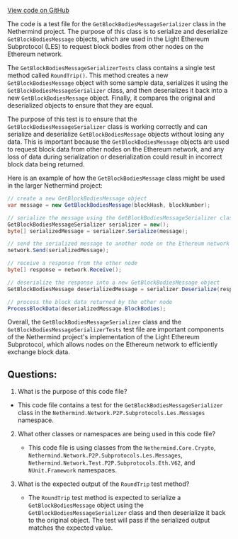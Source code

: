 [View code on GitHub](https://github.com/NethermindEth/nethermind/src/Nethermind/Nethermind.Network.Test/P2P/Subprotocols/Les/GetBlockBodiesMessageSerializerTests.cs)

The code is a test file for the `GetBlockBodiesMessageSerializer` class in the Nethermind project. The purpose of this class is to serialize and deserialize `GetBlockBodiesMessage` objects, which are used in the Light Ethereum Subprotocol (LES) to request block bodies from other nodes on the Ethereum network. 

The `GetBlockBodiesMessageSerializerTests` class contains a single test method called `RoundTrip()`. This method creates a new `GetBlockBodiesMessage` object with some sample data, serializes it using the `GetBlockBodiesMessageSerializer` class, and then deserializes it back into a new `GetBlockBodiesMessage` object. Finally, it compares the original and deserialized objects to ensure that they are equal.

The purpose of this test is to ensure that the `GetBlockBodiesMessageSerializer` class is working correctly and can serialize and deserialize `GetBlockBodiesMessage` objects without losing any data. This is important because the `GetBlockBodiesMessage` objects are used to request block data from other nodes on the Ethereum network, and any loss of data during serialization or deserialization could result in incorrect block data being returned.

Here is an example of how the `GetBlockBodiesMessage` class might be used in the larger Nethermind project:

```csharp
// create a new GetBlockBodiesMessage object
var message = new GetBlockBodiesMessage(blockHash, blockNumber);

// serialize the message using the GetBlockBodiesMessageSerializer class
GetBlockBodiesMessageSerializer serializer = new();
byte[] serializedMessage = serializer.Serialize(message);

// send the serialized message to another node on the Ethereum network
network.Send(serializedMessage);

// receive a response from the other node
byte[] response = network.Receive();

// deserialize the response into a new GetBlockBodiesMessage object
GetBlockBodiesMessage deserializedMessage = serializer.Deserialize(response);

// process the block data returned by the other node
ProcessBlockData(deserializedMessage.BlockBodies);
```

Overall, the `GetBlockBodiesMessageSerializer` class and the `GetBlockBodiesMessageSerializerTests` test file are important components of the Nethermind project's implementation of the Light Ethereum Subprotocol, which allows nodes on the Ethereum network to efficiently exchange block data.
## Questions: 
 1. What is the purpose of this code file?
   - This code file contains a test for the `GetBlockBodiesMessageSerializer` class in the `Nethermind.Network.P2P.Subprotocols.Les.Messages` namespace.

2. What other classes or namespaces are being used in this code file?
   - This code file is using classes from the `Nethermind.Core.Crypto`, `Nethermind.Network.P2P.Subprotocols.Les.Messages`, `Nethermind.Network.Test.P2P.Subprotocols.Eth.V62`, and `NUnit.Framework` namespaces.

3. What is the expected output of the `RoundTrip` test method?
   - The `RoundTrip` test method is expected to serialize a `GetBlockBodiesMessage` object using the `GetBlockBodiesMessageSerializer` class and then deserialize it back to the original object. The test will pass if the serialized output matches the expected value.